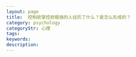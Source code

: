 ```yaml
---
layout: page
title:  控制欲掌控欲极强的人经历了什么？是怎么形成的？
category: psychology
categoryStr: 心理
tags:
keywords:
description:
---
```









